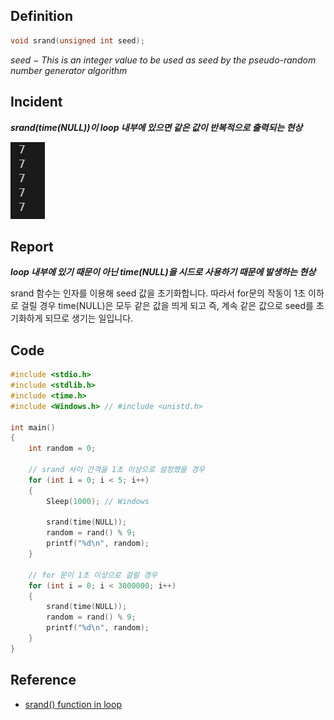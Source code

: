 ## Definition
```C
void srand(unsigned int seed);
```
*seed − This is an integer value to be used as seed by the pseudo-random number generator algorithm*

## Incident
*__srand(time(NULL))이 loop 내부에 있으면 같은 값이 반복적으로 출력되는 현상__*

![same](/image/srand_in_loop/same.png)

## Report
*__loop 내부에 있기 때문이 아닌 time(NULL)을 시드로 사용하기 때문에 발생하는 현상__*

srand 함수는 인자를 이용해 seed 값을 초기화합니다. 따라서 for문의 작동이 1초 이하로 걸릴 경우 time(NULL)은 모두 같은 값을 띄게 되고 즉, 계속 같은 값으로 seed를 초기화하게 되므로 생기는 일입니다.

## Code
```C
#include <stdio.h>
#include <stdlib.h>
#include <time.h>
#include <Windows.h> // #include <unistd.h>

int main()
{
    int random = 0;

    // srand 사이 간격을 1초 이상으로 설정했을 경우
    for (int i = 0; i < 5; i++)
    {
        Sleep(1000); // Windows

        srand(time(NULL));
        random = rand() % 9;
        printf("%d\n", random);
    }

    // for 문이 1초 이상으로 걸릴 경우
    for (int i = 0; i < 3000000; i++)
    {
        srand(time(NULL));
        random = rand() % 9;
        printf("%d\n", random);
    }
}
```

## Reference
* [srand() function in loop](https://stackoverflow.com/questions/27280947/c-srand-function-in-loop)